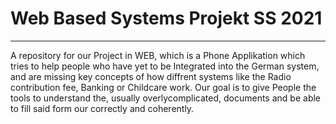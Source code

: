 # Web Based Systems Projekt SS 2021
----- 
A repository for our Project in WEB, which is a Phone Applikation which tries to help people who have yet to be Integrated into the German system, and are missing key concepts of how diffrent systems like the Radio contribution fee, Banking or Childcare work.
Our goal is to give People the tools to understand the, usually overlycomplicated, documents and be able to fill said form our correctly and coherently.
